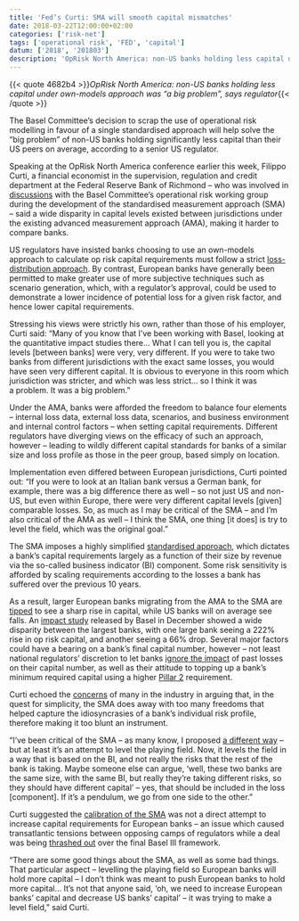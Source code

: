 ```yaml
---
title: 'Fed’s Curti: SMA will smooth capital mismatches'
date: 2018-03-22T12:00:00+02:00
categories: ['risk-net']
tags: ['operational risk', 'FED', 'capital']
datum: ['2018', '201803']
description: 'OpRisk North America: non-US banks holding less capital under own-models approach was “a big problem”, says regulator'
---
```


{{< quote 4682b4 >}}_OpRisk North America: non-US banks holding less capital under own-models approach was “a big problem”, says regulator_{{< /quote >}}

The Basel Committee’s decision to scrap the use of operational risk modelling in favour of a single standardised approach will help solve the “big problem” of non-US banks holding significantly less capital than their US peers on average, according to a senior US regulator.

Speaking at the OpRisk North America conference earlier this week, Filippo Curti, a financial economist in the supervision, regulation and credit department at the Federal Reserve Bank of Richmond – who was involved in [discussions](https://www.risk.net/risk-management/operational-risk/2479772/fed-economist-advocates-combining-internal-models-with-sma) with the Basel Committee’s operational risk working group during the development of the standardised measurement approach (SMA) – said a wide disparity in capital levels existed between jurisdictions under the existing advanced measurement approach (AMA), making it harder to compare banks.

US regulators have insisted banks choosing to use an own-models approach to calculate op risk capital requirements must follow a strict [loss-distribution approach](http://www.risk.net/comment/5362691/how-to-save-op-risk-modelling). By contrast, European banks have generally been permitted to make greater use of more subjective techniques such as scenario generation, which, with a regulator’s approval, could be used to demonstrate a lower incidence of potential loss for a given risk factor, and hence lower capital requirements.

Stressing his views were strictly his own, rather than those of his employer, Curti said: “Many of you know that I’ve been working with Basel, looking at the quantitative impact studies there… What I can tell you is, the capital levels [between banks] were very, very different. If you were to take two banks from different jurisdictions with the exact same losses, you would have seen very different capital. It is obvious to everyone in this room which jurisdiction was stricter, and which was less strict… so I think it was a problem. It was a big problem.”

Under the AMA, banks were afforded the freedom to balance four elements – internal loss data, external loss data, scenarios, and business environment and internal control factors – when setting capital requirements. Different regulators have diverging views on the efficacy of such an approach, however – leading to wildly different capital standards for banks of a similar size and loss profile as those in the peer group, based simply on location.

Implementation even differed between European jurisdictions, Curti pointed out: “If you were to look at an Italian bank versus a German bank, for example, there was a big difference there as well – so not just US and non-US, but even within Europe, there were very different capital levels [given] comparable losses. So, as much as I may be critical of the SMA – and I’m also critical of the AMA as well – I think the SMA, one thing [it does] is try to level the field, which was the original goal.”

The SMA imposes a highly simplified [standardised approach](https://www.risk.net/topics/standardised-measurement-approach-sma), which dictates a bank’s capital requirements largely as a function of their size by revenue via the so-called business indicator (BI) component. Some risk sensitivity is afforded by scaling requirements according to the losses a bank has suffered over the previous 10 years.

As a result, larger European banks migrating from the AMA to the SMA are [tipped](http://www.risk.net/risk-management/5371581/basel-iii-final-op-risk-framework-leaves-banks-guessing) to see a sharp rise in capital, while US banks will on average see falls. An [impact study](https://www.bis.org/bcbs/publ/d426.pdf) released by Basel in December showed a wide disparity between the largest banks, with one large bank seeing a 222% rise in op risk capital, and another seeing a 66% drop. Several major factors could have a bearing on a bank’s final capital number, however – not least national regulators’ discretion to let banks [ignore the impact](http://www.risk.net/risk-management/5462551/ubs-hoping-for-capital-relief-for-past-op-risk-losses) of past losses on their capital number, as well as their attitude to topping up a bank’s minimum required capital using a higher [Pillar 2](http://www.risk.net/risk-management/5400406/pillar-2-moves-to-centre-stage-for-op-risk-capital) requirement.

Curti echoed the [concerns](http://www.risk.net/comment/5287371/dont-let-the-sma-kill-op-risk-modelling) of many in the industry in arguing that, in the quest for simplicity, the SMA does away with too many freedoms that helped capture the idiosyncrasies of a bank’s individual risk profile, therefore making it too blunt an instrument.

“I’ve been critical of the SMA – as many know, I proposed [a different way](https://www.risk.net/risk-management/operational-risk/2479772/fed-economist-advocates-combining-internal-models-with-sma) – but at least it’s an attempt to level the playing field. Now, it levels the field in a way that is based on the BI, and not really the risks that the rest of the bank is taking. Maybe someone else can argue, ‘well, these two banks are the same size, with the same BI, but really they’re taking different risks, so they should have different capital’ – yes, that should be included in the loss [component]. If it’s a pendulum, we go from one side to the other.”

Curti suggested the [calibration of the SMA](https://www.risk.net/regulation/basel-committee/2474759/tweaks-to-standard-op-risk-method-not-enough-experts-warn) was not a direct attempt to increase capital requirements for European banks – an issue which caused transatlantic tensions between opposing camps of regulators while a deal was being [thrashed out](http://www.risk.net/regulation/5360891/basel-heading-for-rotten-compromise-warns-german-lawmaker) over the final Basel III framework.

“There are some good things about the SMA, as well as some bad things. That particular aspect – levelling the playing field so European banks will hold more capital – I don’t think was meant to push European banks to hold more capital… It’s not that anyone said, ‘oh, we need to increase European banks’ capital and decrease US banks’ capital’ – it was trying to make a level field,” said Curti.


